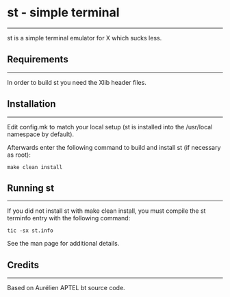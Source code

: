 # st - simple terminal
--------------------
st is a simple terminal emulator for X which sucks less.


## Requirements
------------
In order to build st you need the Xlib header files.


## Installation
------------
Edit config.mk to match your local setup (st is installed into
the /usr/local namespace by default).

Afterwards enter the following command to build and install st (if
necessary as root):

    make clean install


## Running st
----------
If you did not install st with make clean install, you must compile
the st terminfo entry with the following command:

    tic -sx st.info

See the man page for additional details.

## Credits
-------
Based on Aurélien APTEL <aurelien dot aptel at gmail dot com> bt source code.
